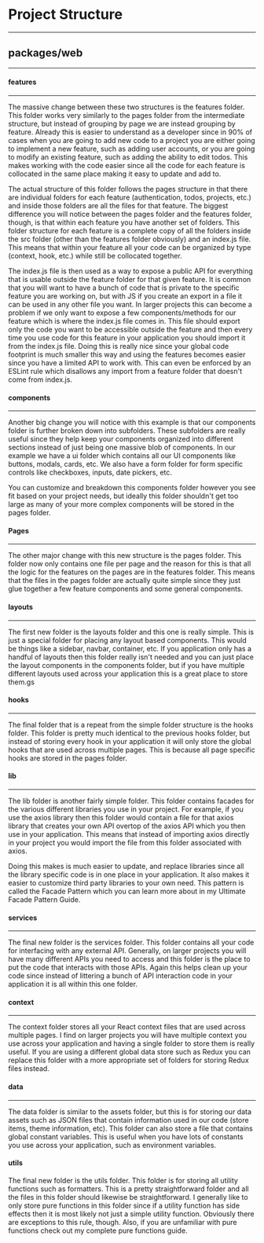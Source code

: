 # Project Structure
---

## packages/web
---

#### features
---
The massive change between these two structures is the features folder. This folder works very similarly to the pages folder from the intermediate structure, but instead of grouping by page we are instead grouping by feature. Already this is easier to understand as a developer since in 90% of cases when you are going to add new code to a project you are either going to implement a new feature, such as adding user accounts, or you are going to modify an existing feature, such as adding the ability to edit todos. This makes working with the code easier since all the code for each feature is collocated in the same place making it easy to update and add to.

The actual structure of this folder follows the pages structure in that there are individual folders for each feature (authentication, todos, projects, etc.) and inside those folders are all the files for that feature. The biggest difference you will notice between the pages folder and the features folder, though, is that within each feature you have another set of folders. This folder structure for each feature is a complete copy of all the folders inside the src folder (other than the features folder obviously) and an index.js file. This means that within your feature all your code can be organized by type (context, hook, etc.) while still be collocated together.

The index.js file is then used as a way to expose a public API for everything that is usable outside the feature folder for that given feature. It is common that you will want to have a bunch of code that is private to the specific feature you are working on, but with JS if you create an export in a file it can be used in any other file you want. In larger projects this can become a problem if we only want to expose a few components/methods for our feature which is where the index.js file comes in. This file should export only the code you want to be accessible outside the feature and then every time you use code for this feature in your application you should import it from the index.js file. Doing this is really nice since your global code footprint is much smaller this way and using the features becomes easier since you have a limited API to work with. This can even be enforced by an ESLint rule which disallows any import from a feature folder that doesn't come from index.js.

#### components
---

Another big change you will notice with this example is that our components folder is further broken down into subfolders. These subfolders are really useful since they help keep your components organized into different sections instead of just being one massive blob of components. In our example we have a ui folder which contains all our UI components like buttons, modals, cards, etc. We also have a form folder for form specific controls like checkboxes, inputs, date pickers, etc.

You can customize and breakdown this components folder however you see fit based on your project needs, but ideally this folder shouldn't get too large as many of your more complex components will be stored in the pages folder.

#### Pages
---

The other major change with this new structure is the pages folder. This folder now only contains one file per page and the reason for this is that all the logic for the features on the pages are in the features folder. This means that the files in the pages folder are actually quite simple since they just glue together a few feature components and some general components.


#### layouts
---

The first new folder is the layouts folder and this one is really simple. This is just a special folder for placing any layout based components. This would be things like a sidebar, navbar, container, etc. If you application only has a handful of layouts then this folder really isn't needed and you can just place the layout components in the components folder, but if you have multiple different layouts used across your application this is a great place to store them.gs

#### hooks
---

The final folder that is a repeat from the simple folder structure is the hooks folder. This folder is pretty much identical to the previous hooks folder, but instead of storing every hook in your application it will only store the global hooks that are used across multiple pages. This is because all page specific hooks are stored in the pages folder.


#### lib
---

The lib folder is another fairly simple folder. This folder contains facades for the various different libraries you use in your project. For example, if you use the axios library then this folder would contain a file for that axios library that creates your own API overtop of the axios API which you then use in your application. This means that instead of importing axios directly in your project you would import the file from this folder associated with axios.

Doing this makes is much easier to update, and replace libraries since all the library specific code is in one place in your application. It also makes it easier to customize third party libraries to your own need. This pattern is called the Facade Pattern which you can learn more about in my Ultimate Facade Pattern Guide.


#### services
---


The final new folder is the services folder. This folder contains all your code for interfacing with any external API. Generally, on larger projects you will have many different APIs you need to access and this folder is the place to put the code that interacts with those APIs. Again this helps clean up your code since instead of littering a bunch of API interaction code in your application it is all within this one folder.

#### context
---


The context folder stores all your React context files that are used across multiple pages. I find on larger projects you will have multiple context you use across your application and having a single folder to store them is really useful. If you are using a different global data store such as Redux you can replace this folder with a more appropriate set of folders for storing Redux files instead.


#### data
---

The data folder is similar to the assets folder, but this is for storing our data assets such as JSON files that contain information used in our code (store items, theme information, etc). This folder can also store a file that contains global constant variables. This is useful when you have lots of constants you use across your application, such as environment variables.


#### utils

The final new folder is the utils folder. This folder is for storing all utility functions such as formatters. This is a pretty straightforward folder and all the files in this folder should likewise be straightforward. I generally like to only store pure functions in this folder since if a utility function has side effects then it is most likely not just a simple utility function. Obviously there are exceptions to this rule, though. Also, if you are unfamiliar with pure functions check out my complete pure functions guide.